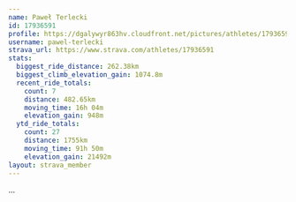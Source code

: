 ```yaml
---
name: Paweł Terlecki
id: 17936591
profile: https://dgalywyr863hv.cloudfront.net/pictures/athletes/17936591/5577025/4/large.jpg
username: pawel-terlecki
strava_url: https://www.strava.com/athletes/17936591
stats:
  biggest_ride_distance: 262.38km
  biggest_climb_elevation_gain: 1074.8m
  recent_ride_totals:
    count: 7
    distance: 482.65km
    moving_time: 16h 04m
    elevation_gain: 948m
  ytd_ride_totals:
    count: 27
    distance: 1755km
    moving_time: 91h 50m
    elevation_gain: 21492m
layout: strava_member
--- 
```

...
